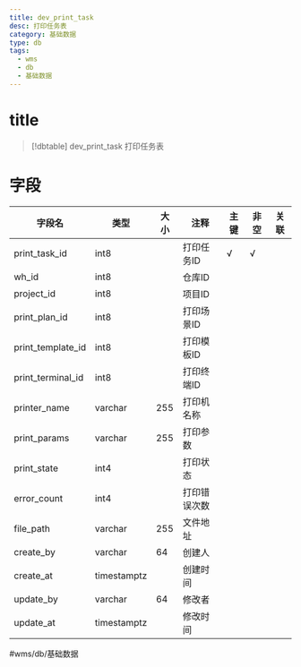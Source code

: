 ```yaml
---
title: dev_print_task
desc: 打印任务表
category: 基础数据
type: db
tags:
  - wms
  - db
  - 基础数据
---
```


# title
>[!dbtable] dev_print_task
> 打印任务表

# 字段
| 字段名 | 类型 | 大小 | 注释 | 主键 | 非空 | 关联 |
| --- | --- | --- | --- | --- | --- | --- |
| print_task_id | int8 |  | 打印任务ID | √ | √ |  |
| wh_id | int8 |  | 仓库ID |  |  |  |
| project_id | int8 |  | 项目ID |  |  |  |
| print_plan_id | int8 |  | 打印场景ID |  |  |  |
| print_template_id | int8 |  | 打印模板ID |  |  |  |
| print_terminal_id | int8 |  | 打印终端ID |  |  |  |
| printer_name | varchar | 255 | 打印机名称 |  |  |  |
| print_params | varchar | 255 | 打印参数 |  |  |  |
| print_state | int4 |  | 打印状态 |  |  |  |
| error_count | int4 |  | 打印错误次数 |  |  |  |
| file_path | varchar | 255 | 文件地址 |  |  |  |
| create_by | varchar | 64 | 创建人 |  |  |  |
| create_at | timestamptz |  | 创建时间 |  |  |  |
| update_by | varchar | 64 | 修改者 |  |  |  |
| update_at | timestamptz |  | 修改时间 |  |  |  |
#wms/db/基础数据
